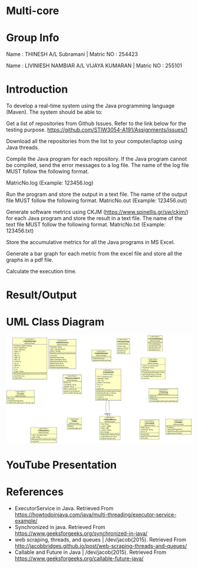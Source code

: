 
# Multi-core


# Group Info

Name : THINESH A/L Subramani                | Matric NO : 254423

Name : LIVINIESH NAMBIAR A/L VIJAYA KUMARAN | Matric NO : 255101

# Introduction
To develop a real-time system using the Java programming language (Maven). The system should be able to:

Get a list of repositories from Github Issues. Refer to the link below for the testing purpose.
https://github.com/STIW3054-A191/Assignments/issues/1

Download all the repositories from the list to your computer/laptop using Java threads.

Compile the Java program for each repository. If the Java program cannot be compiled, send the error messages to a log file. The name of the log file MUST follow the following format.

MatricNo.log (Example: 123456.log)

Run the program and store the output in a text file. The name of the output file MUST follow the following format.
MatricNo.out (Example: 123456.out)

Generate software metrics using CKJM (https://www.spinellis.gr/sw/ckjm/) for each Java program and store the result in a text file. The name of the text file MUST follow the following format.
MatricNo.txt (Example: 123456.txt)

Store the accumulative metrics for all the Java programs in MS Excel. 

Generate a bar graph for each metric from the excel file and store all the graphs in a pdf file.

Calculate the execution time.

# Result/Output

# UML Class Diagram
![alt text](https://github.com/STIW3054-A191/Multi-core/blob/255101/class.jpg)

# YouTube Presentation
 
# References
+ ExecutorService in Java. Retrieved From https://howtodoinjava.com/java/multi-threading/executor-service-example/
+ Synchronized in java. Retrieved From https://www.geeksforgeeks.org/synchronized-in-java/
+ web scraping, threads, and queues | /dev/jacob(2015). Retrieved From http://jacobbridges.github.io/post/web-scraping-threads-and-queues/
+ Callable and Future in Java | /dev/jacob(2015). Retrieved From https://www.geeksforgeeks.org/callable-future-java/



